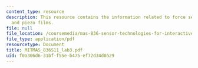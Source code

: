 ```yaml
---
content_type: resource
description: This resource contains the information related to force sensitive resistors
  and piezo films.
file: null
file_location: /coursemedia/mas-836-sensor-technologies-for-interactive-environments-spring-2011/f0a306d631bff55eb475ef72d34d0a29_MITMAS_836S11_lab3.pdf
file_type: application/pdf
resourcetype: Document
title: MITMAS_836S11_lab3.pdf
uid: f0a306d6-31bf-f55e-b475-ef72d34d0a29
---
```


